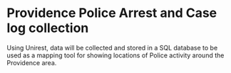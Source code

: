 # Providence Police Arrest and Case log collection

Using Unirest, data will be collected and stored in a SQL database to be used as a mapping tool for showing locations of Police activity around the Providence area.
